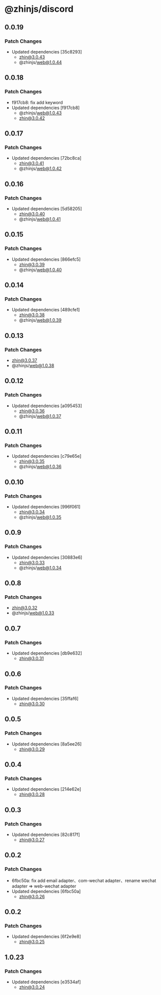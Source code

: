 # @zhinjs/discord

## 0.0.19

### Patch Changes

- Updated dependencies [35c8293]
  - zhin@3.0.43
  - @zhinjs/web@1.0.44

## 0.0.18

### Patch Changes

- f917cb8: fix add keyword
- Updated dependencies [f917cb8]
  - @zhinjs/web@1.0.43
  - zhin@3.0.42

## 0.0.17

### Patch Changes

- Updated dependencies [72bc8ca]
  - zhin@3.0.41
  - @zhinjs/web@1.0.42

## 0.0.16

### Patch Changes

- Updated dependencies [5d58205]
  - zhin@3.0.40
  - @zhinjs/web@1.0.41

## 0.0.15

### Patch Changes

- Updated dependencies [866efc5]
  - zhin@3.0.39
  - @zhinjs/web@1.0.40

## 0.0.14

### Patch Changes

- Updated dependencies [489cfe1]
  - zhin@3.0.38
  - @zhinjs/web@1.0.39

## 0.0.13

### Patch Changes

- zhin@3.0.37
- @zhinjs/web@1.0.38

## 0.0.12

### Patch Changes

- Updated dependencies [a095453]
  - zhin@3.0.36
  - @zhinjs/web@1.0.37

## 0.0.11

### Patch Changes

- Updated dependencies [c79e65e]
  - zhin@3.0.35
  - @zhinjs/web@1.0.36

## 0.0.10

### Patch Changes

- Updated dependencies [996f061]
  - zhin@3.0.34
  - @zhinjs/web@1.0.35

## 0.0.9

### Patch Changes

- Updated dependencies [30883e6]
  - zhin@3.0.33
  - @zhinjs/web@1.0.34

## 0.0.8

### Patch Changes

- zhin@3.0.32
- @zhinjs/web@1.0.33

## 0.0.7

### Patch Changes

- Updated dependencies [db9e632]
  - zhin@3.0.31

## 0.0.6

### Patch Changes

- Updated dependencies [35ffaf6]
  - zhin@3.0.30

## 0.0.5

### Patch Changes

- Updated dependencies [8a5ee26]
  - zhin@3.0.29

## 0.0.4

### Patch Changes

- Updated dependencies [214e62e]
  - zhin@3.0.28

## 0.0.3

### Patch Changes

- Updated dependencies [82c817f]
  - zhin@3.0.27

## 0.0.2

### Patch Changes

- 6fbc50a: fix add email adapter、com-wechat adapter、rename wechat adapter => web-wechat adapter
- Updated dependencies [6fbc50a]
  - zhin@3.0.26

## 0.0.2

### Patch Changes

- Updated dependencies [6f2e9e8]
  - zhin@3.0.25

## 1.0.23

### Patch Changes

- Updated dependencies [e3534af]
  - zhin@3.0.24
